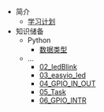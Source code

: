* 简介
    * [学习计划](md/xuexijihua.md)
* 知识储备
  * Python
    * [数据类型](md/Python/python_type.md)
  * ...
    * [02_ledBlink](md/02_ledBlink.md)
    * [03_easyio_led](md/03_easyio_led.md)
    * [04_GPIO_IN_OUT](md/04_GPIO_IN_OUT.md)
    * [05_Task](md/05_Task.md)
    * [06_GPIO_INTR](md/06_GPIO_INTR.md) 
   
